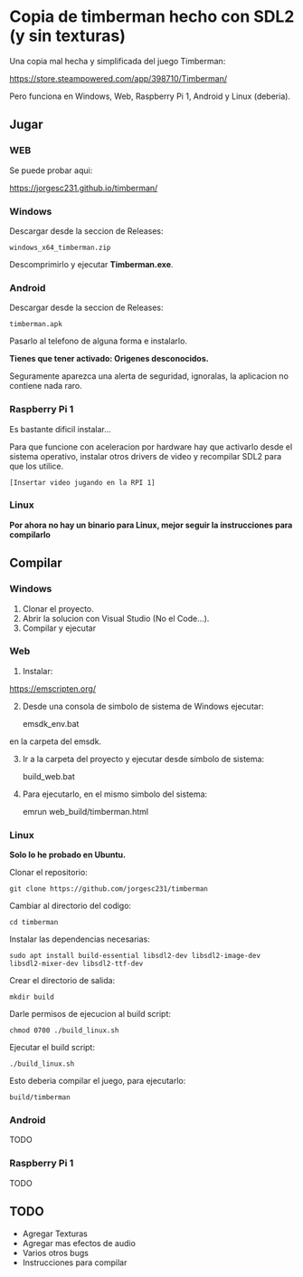 # Copia de timberman hecho con SDL2 (y sin texturas)

Una copia mal hecha y simplificada del juego Timberman:

<https://store.steampowered.com/app/398710/Timberman/>



Pero funciona en Windows, Web, Raspberry Pi 1, Android y Linux (deberia).


## Jugar

### WEB

Se puede probar aqui:

<https://jorgesc231.github.io/timberman/>


### Windows

Descargar desde la seccion de Releases:

    windows_x64_timberman.zip


Descomprimirlo y ejecutar **Timberman.exe**.


### Android

Descargar desde la seccion de Releases:

    timberman.apk

Pasarlo al telefono de alguna forma e instalarlo. 

**Tienes que tener activado: Origenes desconocidos.**

Seguramente aparezca una alerta de seguridad, ignoralas, la aplicacion no contiene nada raro.


### Raspberry Pi 1

Es bastante dificil instalar...

Para que funcione con aceleracion por hardware hay que activarlo desde el sistema operativo, instalar otros drivers de video y
recompilar SDL2 para que los utilice.

    [Insertar video jugando en la RPI 1]


### Linux

**Por ahora no hay un binario para Linux, mejor seguir la instrucciones para compilarlo**


## Compilar

### Windows

1. Clonar el proyecto.
2. Abrir la solucion con Visual Studio (No el Code...).
3. Compilar y ejecutar


### Web

1. Instalar:

<https://emscripten.org/>

2. Desde una consola de simbolo de sistema de Windows ejecutar:

    emsdk_env.bat

en la carpeta del emsdk.

3. Ir a la carpeta del proyecto y ejecutar desde simbolo de sistema:

    build_web.bat

4. Para ejecutarlo, en el mismo simbolo del sistema:

    emrun web_build/timberman.html

### Linux

**Solo lo he probado en Ubuntu.**

Clonar el repositorio:

    git clone https://github.com/jorgesc231/timberman

Cambiar al directorio del codigo:

    cd timberman

Instalar las dependencias necesarias:

    sudo apt install build-essential libsdl2-dev libsdl2-image-dev libsdl2-mixer-dev libsdl2-ttf-dev

Crear el directorio de salida:

    mkdir build

Darle permisos de ejecucion al build script:

    chmod 0700 ./build_linux.sh

Ejecutar el build script:

    ./build_linux.sh

Esto deberia compilar el juego, para ejecutarlo:

    build/timberman


### Android

TODO


### Raspberry Pi 1

TODO



## TODO

- Agregar Texturas
- Agregar mas efectos de audio
- Varios otros bugs
- Instrucciones para compilar